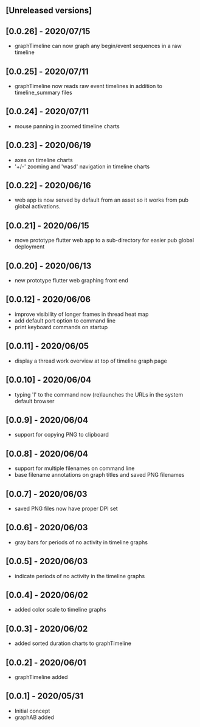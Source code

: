 ## [Unreleased versions]

## [0.0.26] - 2020/07/15

* graphTimeline can now graph any begin/event sequences in a raw timeline

## [0.0.25] - 2020/07/11

* graphTimeline now reads raw event timelines in addition to timeline_summary files

## [0.0.24] - 2020/07/11

* mouse panning in zoomed timeline charts

## [0.0.23] - 2020/06/19

* axes on timeline charts
* '+/-' zooming and 'wasd' navigation in timeline charts

## [0.0.22] - 2020/06/16

* web app is now served by default from an asset so it works from pub global activations.

## [0.0.21] - 2020/06/15

* move prototype flutter web app to a sub-directory for easier pub global deployment

## [0.0.20] - 2020/06/13

* new prototype flutter web graphing front end

## [0.0.12] - 2020/06/06

* improve visibility of longer frames in thread heat map
* add default port option to command line
* print keyboard commands on startup

## [0.0.11] - 2020/06/05

* display a thread work overview at top of timeline graph page

## [0.0.10] - 2020/06/04

* typing 'l' to the command now (re)launches the URLs in the system default browser

## [0.0.9] - 2020/06/04

* support for copying PNG to clipboard

## [0.0.8] - 2020/06/04

* support for multiple filenames on command line
* base filename annotations on graph titles and saved PNG filenames

## [0.0.7] - 2020/06/03

* saved PNG files now have proper DPI set

## [0.0.6] - 2020/06/03

* gray bars for periods of no activity in timeline graphs

## [0.0.5] - 2020/06/03

* indicate periods of no activity in the timeline graphs

## [0.0.4] - 2020/06/02

* added color scale to timeline graphs

## [0.0.3] - 2020/06/02

* added sorted duration charts to graphTimeline

## [0.0.2] - 2020/06/01

* graphTimeline added

## [0.0.1] - 2020/05/31

* Initial concept
* graphAB added
